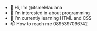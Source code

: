 - 👋 Hi, I’m @itsmeMaulana
- 👀 I’m interested in about programming 
- 🌱 I’m currently learning HTML and CSS 
- 📫 How to reach me 0895397096742

<!---
itsmeMaulana/itsmeMaulana is a ✨ special ✨ repository because its `README.md` (this file) appears on your GitHub profile.
You can click the Preview link to take a look at your changes.
--->
